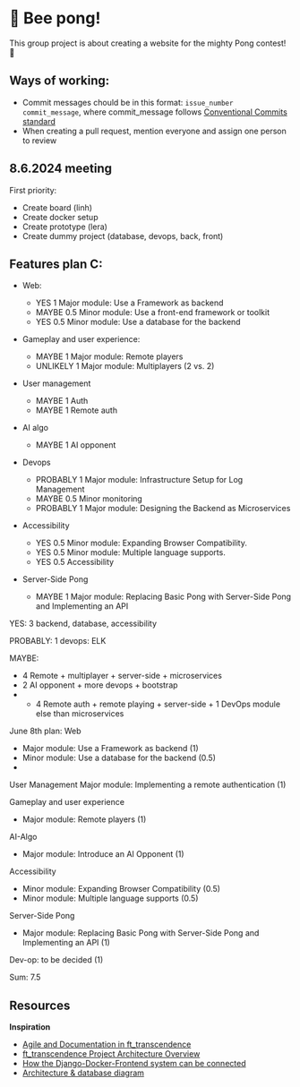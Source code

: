 # 🐝 Bee pong!
This group project is about creating a website for the mighty Pong contest! 🏓

## Ways of working:
- Commit messages chould be in this format: `issue_number commit_message`, where commit_message follows [Conventional Commits standard](https://www.conventionalcommits.org/en/v1.0.0/)
- When creating a pull request, mention everyone and assign one person to review


## 8.6.2024 meeting
First priority:
- Create board (linh)
- Create docker setup
- Create prototype (lera)
- Create dummy project (database, devops, back, front)

## Features plan C:
- Web:
    - YES 1 Major module: Use a Framework as backend
    - MAYBE 0.5 Minor module: Use a front-end framework or toolkit
    - YES 0.5 Minor module: Use a database for the backend

- Gameplay and user experience:
    - MAYBE 1 Major module: Remote players
    - UNLIKELY 1 Major module: Multiplayers (2 vs. 2)

- User management
    - MAYBE 1 Auth
    - MAYBE 1 Remote auth
 
- AI algo
    - MAYBE 1 AI opponent

- Devops
    - PROBABLY 1 Major module: Infrastructure Setup for Log Management
    - MAYBE 0.5 Minor monitoring
    - PROBABLY 1 Major module: Designing the Backend as Microservices

- Accessibility
    - YES 0.5 Minor module: Expanding Browser Compatibility.
    - YES 0.5 Minor module: Multiple language supports.
    - YES 0.5 Accessibility

- Server-Side Pong
    - MAYBE 1 Major module: Replacing Basic Pong with Server-Side Pong and Implementing an API

YES: 3 backend, database, accessibility

PROBABLY: 1 devops: ELK

MAYBE:
- 4 Remote + multiplayer + server-side + microservices
- 2 AI opponent + more devops + bootstrap
- + 4 Remote auth + remote playing + server-side + 1 DevOps module else than microservices

June 8th plan:
Web
- Major module: Use a Framework as backend (1)
- Minor module: Use a database for the backend (0.5)
- 
User Management
Major module: Implementing a remote authentication (1)

Gameplay and user experience
- Major module: Remote players (1)
  
AI-Algo
- Major module: Introduce an AI Opponent (1)
  
Accessibility
- Minor module: Expanding Browser Compatibility (0.5)
- Minor module: Multiple language supports (0.5)
  
Server-Side Pong
- Major module: Replacing Basic Pong with Server-Side Pong and Implementing an API (1)
  
Dev-op: to be decided (1)

Sum: 7.5

## Resources
__Inspiration__
- [Agile and Documentation in ft_transcendence](https://medium.com/@glukas94/ft-transcendence-semana-1-3b641e683339)
- [ft_transcendence Project Architecture Overview](https://github.com/trancendering/ft_transcendence/blob/main/ARCHITECTURE.md)
- [How the Django-Docker-Frontend system can be connected](https://medium.com/@bekojix0660/42-ft-transcendence-0d952c94ea05)
- [Architecture & database diagram](https://github.com/zwzone/ft_transcendence)
